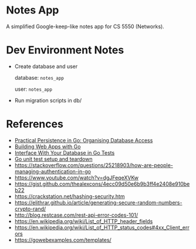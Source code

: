 # Notes App

A simplified Google-keep-like notes app for CS 5550 (Networks).

# Dev Environment Notes

- Create database and user
  
  database: `notes_app`
  
  user: `notes_app`
- Run migration scripts in db/

# References

- [Practical Persistence in Go: Organising Database Access](http://www.alexedwards.net/blog/organising-database-access)
- [Building Web Apps with Go](https://codegangsta.gitbooks.io/building-web-apps-with-go/content/)
- [Interface With Your Database in Go Tests](https://robots.thoughtbot.com/interface-with-your-database-in-go)
- [Go unit test setup and teardown](https://blog.karenuorteva.fi/go-unit-test-setup-and-teardown-db1601a796f2)
- https://stackoverflow.com/questions/25218903/how-are-people-managing-authentication-in-go
- https://www.youtube.com/watch?v=dgJFeqeXVKw
- https://gist.github.com/thealexcons/4ecc09d50e6b9b3ff4e2408e910beb22
- https://crackstation.net/hashing-security.htm
- https://elithrar.github.io/article/generating-secure-random-numbers-crypto-rand/
- http://blog.restcase.com/rest-api-error-codes-101/
- https://en.wikipedia.org/wiki/List_of_HTTP_header_fields
- https://en.wikipedia.org/wiki/List_of_HTTP_status_codes#4xx_Client_errors
- https://gowebexamples.com/templates/
